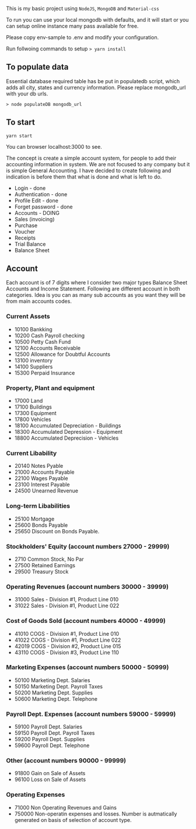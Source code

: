 This is my basic project using `NodeJS`, `MongoDB` and `Material-css`

To run you can use your local mongodb with defaults, and it will start or you
can setup online instance many pass available for free.

Please copy env-sample to .env and modify your configuration.

Run follwoing commands to setup
`> yarn install`

## To populate data

Essential database required table has be put in populatedb script, which adds
all city, states and currency information. Please replace mongodb_url with your
db urls.

```
> node populateDB mongodb_url
```

## To start

`yarn start`

You can browser localhost:3000 to see.

The concept is create a simple account system, for people to add their
accounting information in system. We are not focused to any company but it is
simple General Accounting. I have decided to create following and indication is
before them that what is done and what is left to do.

- Login - done
- Authentication - done
- Profile Edit - done
- Forget password - done
- Accounts - DOING
- Sales (invoicing)
- Purchase
- Voucher
- Receipts
- Trial Balance
- Balance Sheet

## Account

Each account is of 7 digits where I consider two major types Balance Sheet
Accounts and Income Statement. Following are different account in both
categories. Idea is you can as many sub accounts as you want they will be from
main accounts codes.

### Current Assets

- 10100 Bankking
- 10200 Cash Payroll checking
- 10500 Petty Cash Fund
- 12100 Accounts Receivable
- 12500 Allowance for Doubtful Accounts
- 13100 inventory
- 14100 Suppliers
- 15300 Perpaid Insurance

### Property, Plant and equipment

- 17000 Land
- 17100 Buildings
- 17300 Equipment
- 17800 Vehicles
- 18100 Accumulated Depreciation - Buildings
- 18300 Accumulated Depression - Equipment
- 18800 Accumulated Deprecision - Vehicles

### Current Libability

- 20140 Notes Pyable
- 21000 Accounts Payable
- 22100 Wages Payable
- 23100 Interest Payable
- 24500 Unearned Revenue

### Long-term Libabilities

- 25100 Mortgage
- 25600 Bonds Payable
- 25650 Discount on Bonds Payable.

### Stockholders' Equity (account numbers 27000 - 29999)

- 2710 Common Stock, No Par
- 27500 Retained Earnings
- 29500 Treasury Stock

### Operating Revenues (account numbers 30000 - 39999)

- 31000 Sales - Division #1, Product Line 010
- 31022 Sales - Division #1, Product Line 022

### Cost of Goods Sold (account numbers 40000 - 49999)

- 41010 COGS - Division #1, Product Line 010
- 41022 COGS - Division #1, Product Line 022
- 42019 COGS - Division #2, Product Line 015
- 43110 COGS - Division #3, Product Line 110

### Marketing Expenses (account numbers 50000 - 50999)

- 50100 Marketing Dept. Salaries
- 50150 Marketing Dept. Payroll Taxes
- 50200 Marketing Dept. Supplies
- 50600 Marketing Dept. Telephone

### Payroll Dept. Expenses (account numbers 59000 - 59999)

- 59100 Payroll Dept. Salaries
- 59150 Payroll Dept. Payroll Taxes
- 59200 Payroll Dept. Supplies
- 59600 Payroll Dept. Telephone

### Other (account numbers 90000 - 99999)

- 91800 Gain on Sale of Assets
- 96100 Loss on Sale of Assets

### Operating Expenses

- 71000 Non Operating Revenues and Gains
- 750000 Non-operatin expenses and losses.
  Number is autmatically generated on basis of selection of account type.
